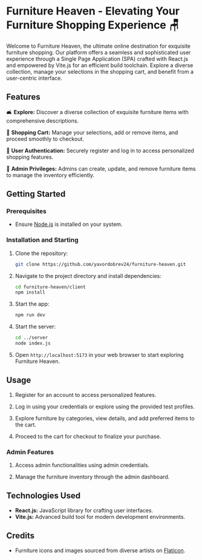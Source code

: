 # Furniture Heaven - Elevating Your Furniture Shopping Experience 🪑

Welcome to Furniture Heaven, the ultimate online destination for exquisite furniture shopping. Our platform offers a seamless and sophisticated user experience through a Single Page Application (SPA) crafted with React.js and empowered by Vite.js for an efficient build toolchain. Explore a diverse collection, manage your selections in the shopping cart, and benefit from a user-centric interface.

## Features

🛋 **Explore:** Discover a diverse collection of exquisite furniture items with comprehensive descriptions.

🛒 **Shopping Cart:** Manage your selections, add or remove items, and proceed smoothly to checkout.

🔐 **User Authentication:** Securely register and log in to access personalized shopping features.

👑 **Admin Privileges:** Admins can create, update, and remove furniture items to manage the inventory efficiently.

## Getting Started

### Prerequisites

- Ensure [Node.js](https://nodejs.org/) is installed on your system.

### Installation and Starting

1. Clone the repository:

   ```bash
   git clone https://github.com/yavordobrev24/furniture-heaven.git
   ```

2. Navigate to the project directory and install dependencies:

   ```bash
   cd furniture-heaven/client
   npm install
   ```

3. Start the app:

   ```bash
   npm run dev
   ```

4. Start the server:

   ```bash
   cd ../server
   node index.js
   ```

5. Open `http://localhost:5173` in your web browser to start exploring Furniture Heaven.

## Usage

1. Register for an account to access personalized features.

2. Log in using your credentials or explore using the provided test profiles.

3. Explore furniture by categories, view details, and add preferred items to the cart.

4. Proceed to the cart for checkout to finalize your purchase.

### Admin Features

1. Access admin functionalities using admin credentials.

2. Manage the furniture inventory through the admin dashboard.

## Technologies Used

- **React.js:** JavaScript library for crafting user interfaces.
- **Vite.js:** Advanced build tool for modern development environments.

## Credits

- Furniture icons and images sourced from diverse artists on [Flaticon](https://www.flaticon.com/).
